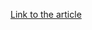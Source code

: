 [Link to the article](https://www.welivesecurity.com/en/eset-research/tap-estry-threats-targeting-hamster-kombat-players/)
